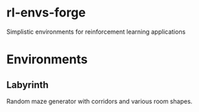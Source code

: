 # rl-envs-forge
Simplistic environments for reinforcement learning applications

# Environments
## Labyrinth
Random maze generator with corridors and various room shapes.
